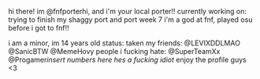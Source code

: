 hi there! im @fnfporterhi, and i'm your local porter!!
currently working on: trying to finish my shaggy port and port week 7
i'm a god at fnf, played osu before i got to fnf!! 

i am a minor, im 14 years old
status: taken
my friends: @LEVIXDDLMAO @SanicBTW @MemeHovy 
people i fucking hate: @SuperTeamXx @Progamer*insert numbers here hes a fucking idiot*
enjoy the profile guys <3
